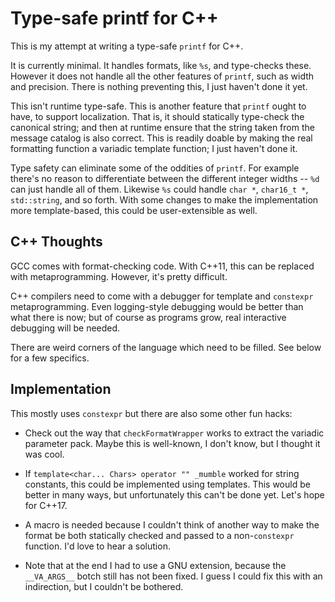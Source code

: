 # Type-safe printf for C++

This is my attempt at writing a type-safe `printf` for C++.

It is currently minimal.  It handles formats, like `%s`, and
type-checks these.  However it does not handle all the other features
of `printf`, such as width and precision.  There is nothing preventing
this, I just haven't done it yet.

This isn't runtime type-safe.  This is another feature that `printf`
ought to have, to support localization.  That is, it should statically
type-check the canonical string; and then at runtime ensure that the
string taken from the message catalog is also correct.  This is
readily doable by making the real formatting function a variadic
template function; I just haven't done it.

Type safety can eliminate some of the oddities of `printf`.  For
example there's no reason to differentiate between the different
integer widths -- `%d` can just handle all of them.  Likewise `%s`
could handle `char *`, `char16_t *`, `std::string`, and so forth.
With some changes to make the implementation more template-based, this
could be user-extensible as well.

## C++ Thoughts

GCC comes with format-checking code.  With C++11, this can be replaced
with metaprogramming.  However, it's pretty difficult.

C++ compilers need to come with a debugger for template and
`constexpr` metaprogramming.  Even logging-style debugging would be
better than what there is now; but of course as programs grow, real
interactive debugging will be needed.

There are weird corners of the language which need to be filled.  See
below for a few specifics.

## Implementation

This mostly uses `constexpr` but there are also some other fun hacks:

* Check out the way that `checkFormatWrapper` works to extract the
  variadic parameter pack.  Maybe this is well-known, I don't know,
  but I thought it was cool.

* If `template<char... Chars> operator "" _mumble` worked for string
  constants, this could be implemented using templates.  This would be
  better in many ways, but unfortunately this can't be done yet.
  Let's hope for C++17.

* A macro is needed because I couldn't think of another way to make
  the format be both statically checked and passed to a
  non-`constexpr` function.  I'd love to hear a solution.

* Note that at the end I had to use a GNU extension, because the
  `__VA_ARGS__` botch still has not been fixed.  I guess I could fix
  this with an indirection, but I couldn't be bothered.
